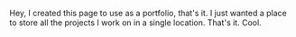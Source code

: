 Hey, I created this page to use as a portfolio, that's it. I just wanted a place to store all the projects I work on in a single location. That's it. Cool.

